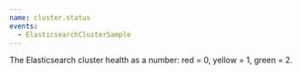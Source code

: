 ```yaml
---
name: cluster.status
events:
  - ElasticsearchClusterSample
---
```


The Elasticsearch cluster health as a number: red = 0, yellow = 1, green = 2.